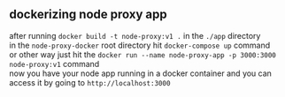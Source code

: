 ## dockerizing node proxy app

after running `docker build -t node-proxy:v1 .` in the `./app` directory
<br/>
in the `node-proxy-docker` root directory hit `docker-compose up` command
<br/>
or other way just hit the `docker run --name node-proxy-app -p 3000:3000 node-proxy:v1` command
<br/>
now you have your node app running in a docker container and you can access it by going to `http://localhost:3000`
